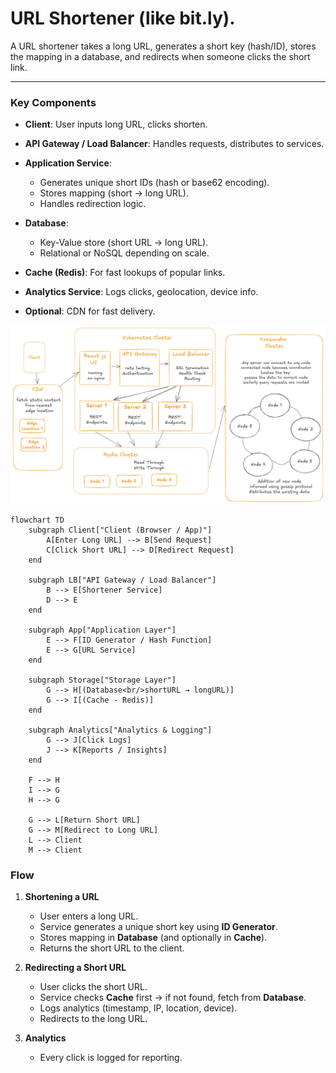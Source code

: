 # **URL Shortener (like bit.ly)**.

A URL shortener takes a long URL, generates a short key (hash/ID), stores the mapping in a database, and redirects when someone clicks the short link.

---

###  Key Components

* **Client**: User inputs long URL, clicks shorten.
* **API Gateway / Load Balancer**: Handles requests, distributes to services.
* **Application Service**:

  * Generates unique short IDs (hash or base62 encoding).
  * Stores mapping (short → long URL).
  * Handles redirection logic.
* **Database**:

  * Key-Value store (short URL → long URL).
  * Relational or NoSQL depending on scale.
* **Cache (Redis)**: For fast lookups of popular links.
* **Analytics Service**: Logs clicks, geolocation, device info.
* **Optional**: CDN for fast delivery.

![System Design](/assets/bitly_5.png)



```mermaid
flowchart TD
    subgraph Client["Client (Browser / App)"]
        A[Enter Long URL] --> B[Send Request]
        C[Click Short URL] --> D[Redirect Request]
    end

    subgraph LB["API Gateway / Load Balancer"]
        B --> E[Shortener Service]
        D --> E
    end

    subgraph App["Application Layer"]
        E --> F[ID Generator / Hash Function]
        E --> G[URL Service]
    end

    subgraph Storage["Storage Layer"]
        G --> H[(Database<br/>shortURL → longURL)]
        G --> I[(Cache - Redis)]
    end

    subgraph Analytics["Analytics & Logging"]
        G --> J[Click Logs]
        J --> K[Reports / Insights]
    end

    F --> H
    I --> G
    H --> G

    G --> L[Return Short URL]
    G --> M[Redirect to Long URL]
    L --> Client
    M --> Client
```



###  Flow

1. **Shortening a URL**

   * User enters a long URL.
   * Service generates a unique short key using **ID Generator**.
   * Stores mapping in **Database** (and optionally in **Cache**).
   * Returns the short URL to the client.

2. **Redirecting a Short URL**

   * User clicks the short URL.
   * Service checks **Cache** first → if not found, fetch from **Database**.
   * Logs analytics (timestamp, IP, location, device).
   * Redirects to the long URL.

3. **Analytics**

   * Every click is logged for reporting.

